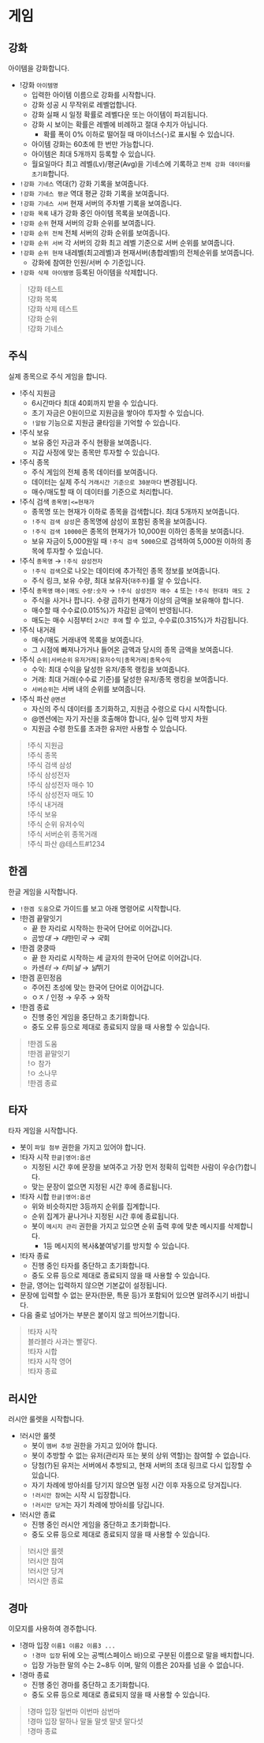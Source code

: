 # 게임

## 강화

아이템을 강화합니다.

- !강화 `아이템명`
  - 입력한 아이템 이름으로 강화를 시작합니다.
  - 강화 성공 시 무작위로 레벨업합니다.
  - 강화 실패 시 일정 확률로 레벨다운 또는 아이템이 파괴됩니다.
  - 강화 시 보이는 확률은 레벨에 비례하고 절대 수치가 아닙니다.
    - 확률 폭이 0% 이하로 떨어질 때 마이너스(-)로 표시될 수 있습니다.
  - 아이템 강화는 60초에 한 번만 가능합니다.
  - 아이템은 최대 5개까지 등록할 수 있습니다.
  - 월요일마다 최고 레벨(Lv)/평균(Avg)을 기네스에 기록하고 `전체 강화 데이터를 초기화`합니다.
- `!강화 기네스` 역대(?) 강화 기록을 보여줍니다.
- `!강화 기네스 평균` 역대 평균 강화 기록을 보여줍니다.
- `!강화 기네스 서버` 현재 서버의 주차별 기록을 보여줍니다.
- `!강화 목록` 내가 강화 중인 아이템 목록을 보여줍니다.
- `!강화 순위` 현재 서버의 강화 순위를 보여줍니다.
- `!강화 순위 전체` 전체 서버의 강화 순위를 보여줍니다.
- `!강화 순위 서버` 각 서버의 강화 최고 레벨 기준으로 서버 순위를 보여줍니다.
- `!강화 순위 현재` 내레벨(최고레벨)과 현재서버(총합레벨)의 전체순위를 보여줍니다.
  - 강화에 참여한 인원/서버 수 기준입니다.
- `!강화 삭제 아이템명` 등록된 아이템을 삭제합니다.

> !강화 테스트 \
> !강화 목록 \
> !강화 삭제 테스트 \
> !강화 순위 \
> !강화 기네스

## 주식

실제 종목으로 주식 게임을 합니다.

- !주식 지원금
  - 6시간마다 최대 40회까지 받을 수 있습니다.
  - 초기 자금은 0원이므로 지원금을 쌓아야 투자할 수 있습니다.
  - `!알람` 기능으로 지원금 쿨타임을 기억할 수 있습니다.
- !주식 보유
  - 보유 중인 자금과 주식 현황을 보여줍니다.
  - 지갑 사정에 맞는 종목만 투자할 수 있습니다.
- !주식 종목
  - 주식 게임의 전체 종목 데이터를 보여줍니다.
  - 데이터는 실제 주식 `거래시간 기준으로 30분마다` 변경됩니다.
  - 매수/매도할 때 이 데이터를 기준으로 처리합니다.
- !주식 검색 `종목명|<=현재가`
  - 종목명 또는 현재가 이하로 종목을 검색합니다. 최대 5개까지 보여줍니다.
  - `!주식 검색 삼성`은 종목명에 삼성이 포함된 종목을 보여줍니다.
  - `!주식 검색 10000`은 종목의 현재가가 10,000원 이하인 종목을 보여줍니다.
  - 보유 자금이 5,000원일 때 `!주식 검색 5000`으로 검색하여 5,000원 이하의 종목에 투자할 수 있습니다.
- !주식 `종목명` → `!주식 삼성전자`
  - `!주식 검색`으로 나오는 데이터에 추가적인 종목 정보를 보여줍니다.
  - 주식 링크, 보유 수량, 최대 보유자(`대주주`)를 알 수 있습니다.
- !주식 `종목명` `매수|매도` `수량:숫자` → `!주식 삼성전자 매수 4` 또는 `!주식 현대차 매도 2`
  - 주식을 사거나 팝니다. 수량 곱하기 현재가 이상의 금액을 보유해야 합니다.
  - 매수할 때 수수료(0.015%)가 차감된 금액이 반영됩니다.
  - 매도는 매수 시점부터 `2시간 후에` 할 수 있고, 수수료(0.315%)가 차감됩니다.
- !주식 내거래
  - 매수/매도 거래내역 목록을 보여줍니다.
  - 그 시점에 빠져나가거나 들어온 금액과 당시의 종목 금액을 보여줍니다.
- !주식 `순위|서버순위` `유저거래|유저수익|종목거래|종목수익`
  - 수익: 최대 수익을 달성한 유저/종목 랭킹을 보여줍니다.
  - 거래: 최대 거래(수수료 기준)를 달성한 유저/종목 랭킹을 보여줍니다.
  - `서버순위`는 서버 내의 순위를 보여줍니다.
- !주식 파산 `@멘션`
  - 자신의 주식 데이터를 초기화하고, 지원금 수령으로 다시 시작합니다.
  - @멘션에는 자기 자신을 호출해야 합니다, 실수 입력 방지 차원
  - 지원금 수령 한도를 초과한 유저만 사용할 수 있습니다.

> !주식 지원금 \
> !주식 종목 \
> !주식 검색 삼성\
> !주식 삼성전자 \
> !주식 삼성전자 매수 10 \
> !주식 삼성전자 매도 10 \
> !주식 내거래 \
> !주식 보유 \
> !주식 순위 유저수익 \
> !주식 서버순위 종목거래 \
> !주식 파산 @테스트#1234

## 한겜

한글 게임을 시작합니다.

- `!한겜 도움`으로 가이드를 보고 아래 명령어로 시작합니다.
- !한겜 끝말잇기
  - 끝 한 자리로 시작하는 한국어 단어로 이어갑니다.
  - 곰방*대* → *대*한민*국* → *국*회
- !한겜 쿵쿵따
  - 끝 한 자리로 시작하는 세 글자의 한국어 단어로 이어갑니다.
  - 카센*터* → *터*미*널* → *널*뛰기
- !한겜 훈민정음
  - 주어진 초성에 맞는 한국어 단어로 이어갑니다.
  - ㅇㅈ / 인정 → 우주 → 와작
- !한겜 종료
  - 진행 중인 게임을 중단하고 초기화합니다.
  - 중도 오류 등으로 제대로 종료되지 않을 때 사용할 수 있습니다.

> !한겜 도움 \
> !한겜 끝말잇기 \
> !ㅇ 참가 \
> !ㅇ 소나무 \
> !한겜 종료

## 타자

타자 게임을 시작합니다.

- 봇이 `파일 첨부` 권한을 가지고 있어야 합니다.
- !타자 시작 `한글|영어:옵션`
  - 지정된 시간 후에 문장을 보여주고 가장 먼저 정확히 입력한 사람이 우승(?)합니다.
  - 맞는 문장이 없으면 지정된 시간 후에 종료됩니다.
- !타자 시합 `한글|영어:옵션`
  - 위와 비슷하지만 3등까지 순위를 집계합니다.
  - 순위 집계가 끝나거나 지정된 시간 후에 종료됩니다.
  - 봇이 `메시지 관리` 권한을 가지고 있으면 순위 출력 후에 맞춘 메시지를 삭제합니다.
    - 1등 메시지의 복사&붙여넣기를 방지할 수 있습니다.
- !타자 종료
  - 진행 중인 타자를 중단하고 초기화합니다.
  - 중도 오류 등으로 제대로 종료되지 않을 때 사용할 수 있습니다.
- 한글, 영어는 입력하지 않으면 기본값이 설정됩니다.
- 문장에 입력할 수 없는 문자(한문, 특문 등)가 포함되어 있으면 알려주시기 바랍니다.
- 다음 줄로 넘어가는 부분은 붙이지 않고 띄어쓰기합니다.

> !타자 시작 \
> 블라블라 사과는 빨갛다. \
> !타자 시합 \
> !타자 시작 영어 \
> !타자 종료

## 러시안

러시안 룰렛을 시작합니다.

- !러시안 룰렛
  - 봇이 `멤버 추방` 권한을 가지고 있어야 합니다.
  - 봇이 추방할 수 없는 유저(관리자 또는 봇의 상위 역할)는 참여할 수 없습니다.
  - 당첨(?)된 유저는 서버에서 추방되고, 현재 서버의 초대 링크로 다시 입장할 수 있습니다.
  - 자기 차례에 방아쇠를 당기지 않으면 일정 시간 이후 자동으로 당겨집니다.
  - `!러시안 참여`는 시작 시 입장합니다.
  - `!러시안 당겨`는 자기 차례에 방아쇠를 당깁니다.
- !러시안 종료
  - 진행 중인 러시안 게임을 중단하고 초기화합니다.
  - 중도 오류 등으로 제대로 종료되지 않을 때 사용할 수 있습니다.

> !러시안 룰렛 \
> !러시안 참여 \
> !러시안 당겨 \
> !러시안 종료

## 경마

이모지를 사용하여 경주합니다.

- !경마 입장 `이름1 이름2 이름3 ...`
  - `!경마 입장` 뒤에 오는 공백(스페이스 바)으로 구분된 이름으로 말을 배치합니다.
  - 입장 가능한 말의 수는 2~8두 이며, 말의 이름은 20자를 넘을 수 없습니다.
- !경마 종료
  - 진행 중인 경마를 중단하고 초기화합니다.
  - 중도 오류 등으로 제대로 종료되지 않을 때 사용할 수 있습니다.

> !경마 입장 일번마 이번마 삼번마 \
> !경마 입장 말하나 말둘 말셋 말넷 말다섯 \
> !경마 종료

